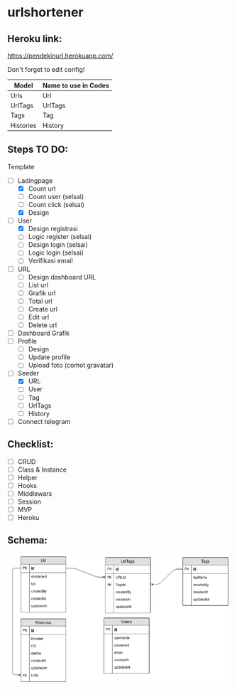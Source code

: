 # urlshortener

## Heroku link:
https://pendekinurl.herokuapp.com/

Don't forget to edit config!

| Model     | Name to use in Codes |
| --------- | -------------------- |
| Urls      | Url                  |
| UrlTags   | UrlTags              |
| Tags      | Tag                  |
| Histories | History              |

## Steps TO DO:

Template
- [ ] Ladingpage
  - [x] Count url
  - [ ] Count user (selsai)
  - [ ] Count click (selsai)
  - [x] Design
- [ ] User
  - [x] Design registrasi
  - [ ] Logic register (selsai)
  - [ ] Design login (selsai)
  - [ ] Logic login (selsai)
  - [ ] Verifikasi email
- [ ] URL
  - [ ] Design dashboard URL
  - [ ] List url
  - [ ] Grafik url
  - [ ] Total url
  - [ ] Create url
  - [ ] Edit url
  - [ ] Delete url
- [ ] Dashboard Grafik
- [ ] Profile
  - [ ] Design
  - [ ] Update profile
  - [ ] Upload foto (comot gravatar)
- [ ] Seeder
  - [x] URL
  - [ ] User
  - [ ] Tag
  - [ ] UrlTags
  - [ ] History
- [ ] Connect telegram

## Checklist:

- [ ] CRUD
- [ ] Class & Instance
- [ ] Helper
- [ ] Hooks
- [ ] Middlewars
- [ ] Session
- [ ] MVP
- [ ] Heroku

## Schema:
![alt](schema.png)